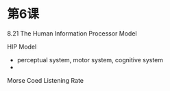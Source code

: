 # 第6课

8.21 The Human Information Processor Model

HIP Model

- perceptual system, motor system, cognitive system
- 

Morse Coed Listening Rate